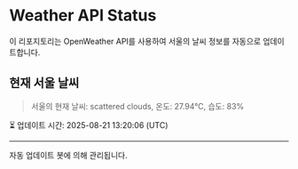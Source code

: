 
# Weather API Status

이 리포지토리는 OpenWeather API를 사용하여 서울의 날씨 정보를 자동으로 업데이트합니다.

## 현재 서울 날씨
> 서울의 현재 날씨: scattered clouds, 온도: 27.94°C, 습도: 83%

⏳ 업데이트 시간: 2025-08-21 13:20:06 (UTC)

---
자동 업데이트 봇에 의해 관리됩니다.
